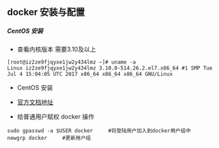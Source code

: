 ## docker 安装与配置

##### CentOS 安装
- 查看内核版本  需要3.10及以上

```
[root@iz2ze9fjqyxe1jw2y434lmz ~]# uname -a
Linux iz2ze9fjqyxe1jw2y434lmz 3.10.0-514.26.2.el7.x86_64 #1 SMP Tue Jul 4 15:04:05 UTC 2017 x86_64 x86_64 x86_64 GNU/Linux
```

-  CentOS 安装
  - [官方文档地址](https://docs.docker.com/engine/install/centos/)

- 给普通用户赋权 docker 操作
```
sudo gpasswd -a $USER docker     #将登陆用户加入到docker用户组中
newgrp docker     #更新用户组
``` 